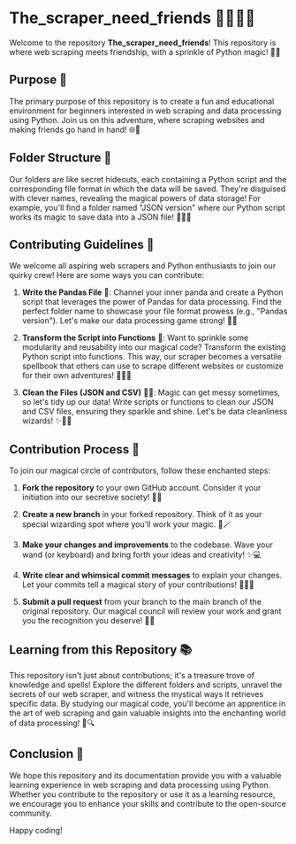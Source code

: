 # The_scraper_need_friends 🕵️‍♂️🤝🤖

Welcome to the repository **The_scraper_need_friends**! This repository is where web scraping meets friendship, with a sprinkle of Python magic! 🎩✨

## Purpose 🎯

The primary purpose of this repository is to create a fun and educational environment for beginners interested in web scraping and data processing using Python. Join us on this adventure, where scraping websites and making friends go hand in hand! 🌐🤝

## Folder Structure 📂

Our folders are like secret hideouts, each containing a Python script and the corresponding file format in which the data will be saved. They're disguised with clever names, revealing the magical powers of data storage! For example, you'll find a folder named "JSON version" where our Python script works its magic to save data into a JSON file! 🧙‍♂️📜

## Contributing Guidelines 🚀

We welcome all aspiring web scrapers and Python enthusiasts to join our quirky crew! Here are some ways you can contribute:

1. **Write the Pandas File** 🐼: Channel your inner panda and create a Python script that leverages the power of Pandas for data processing. Find the perfect folder name to showcase your file format prowess (e.g., "Pandas version"). Let's make our data processing game strong! 💪🐼

2. **Transform the Script into Functions** 🔄: Want to sprinkle some modularity and reusability into our magical code? Transform the existing Python script into functions. This way, our scraper becomes a versatile spellbook that others can use to scrape different websites or customize for their own adventures! 🧙‍♂️🔮

3. **Clean the Files (JSON and CSV)** 🧹🧼: Magic can get messy sometimes, so let's tidy up our data! Write scripts or functions to clean our JSON and CSV files, ensuring they sparkle and shine. Let's be data cleanliness wizards! ✨🧙‍♀️

## Contribution Process 🤝

To join our magical circle of contributors, follow these enchanted steps:

1. **Fork the repository** to your own GitHub account. Consider it your initiation into our secretive society! 🌟🍴

2. **Create a new branch** in your forked repository. Think of it as your special wizarding spot where you'll work your magic. 🌳🪄

3. **Make your changes and improvements** to the codebase. Wave your wand (or keyboard) and bring forth your ideas and creativity! ✨💻

4. **Write clear and whimsical commit messages** to explain your changes. Let your commits tell a magical story of your contributions! 📝🧙‍♂️

5. **Submit a pull request** from your branch to the main branch of the original repository. Our magical council will review your work and grant you the recognition you deserve! 🎩🔁

## Learning from this Repository 📚

This repository isn't just about contributions; it's a treasure trove of knowledge and spells! Explore the different folders and scripts, unravel the secrets of our web scraper, and witness the mystical ways it retrieves specific data. By studying our magical code, you'll become an apprentice in the art of web scraping and gain valuable insights into the enchanting world of data processing! 🧪🔍

## Conclusion 🎉

We hope this repository and its documentation provide you with a valuable learning experience in web scraping and data processing using Python. Whether you contribute to the repository or use it as a learning resource, we encourage you to enhance your skills and contribute to the open-source community.

Happy coding!
